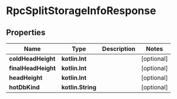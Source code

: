 
# RpcSplitStorageInfoResponse

## Properties
| Name | Type | Description | Notes |
| ------------ | ------------- | ------------- | ------------- |
| **coldHeadHeight** | **kotlin.Int** |  |  [optional] |
| **finalHeadHeight** | **kotlin.Int** |  |  [optional] |
| **headHeight** | **kotlin.Int** |  |  [optional] |
| **hotDbKind** | **kotlin.String** |  |  [optional] |



